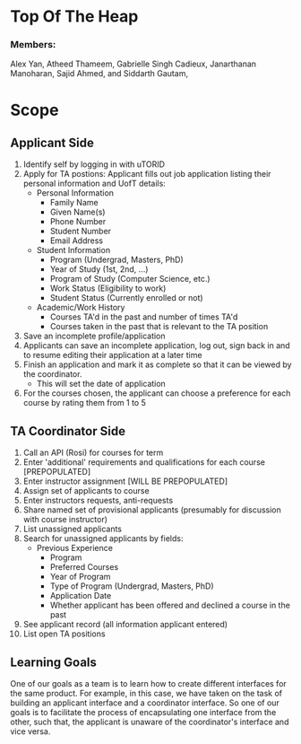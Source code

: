 # Top Of The  Heap

### Members: 
Alex Yan, Atheed Thameem, Gabrielle Singh Cadieux, Janarthanan Manoharan, Sajid Ahmed, and Siddarth Gautam,  

# Scope

## Applicant Side

1. Identify self by logging in with uTORID
2. Apply for TA postions: Applicant fills out job application listing their personal information and UofT details:
	- Personal Information <br>
 		- Family Name
    	- Given Name(s)
   	 	- Phone Number
    	- Student Number
        - Email Address
    - Student Information
    	- Program (Undergrad, Masters, PhD)
        - Year of Study (1st, 2nd, ...)
        - Program of Study (Computer Science, etc.)
        - Work Status (Eligibility to work)
        - Student Status (Currently enrolled or not)
    - Academic/Work History
    	- Courses TA'd in the past and number of times TA'd
        - Courses taken in the past that is relevant to the TA position
  3. Save an incomplete profile/application
  4. Applicants can save an incomplete application, log out, sign back in and
     to resume editing their application at a later time    
  5. Finish an application and mark it as complete so that it can be viewed by the coordinator.
        - This will set the date of application
  6. For the courses chosen, the applicant can choose a preference for each course by rating them from 1 to 5 


## TA Coordinator Side
1. Call an API (Rosi) for courses for term
2. Enter 'additional' requirements and qualifications for each course  [PREPOPULATED]
3. Enter instructor assignment  [WILL BE PREPOPULATED]
4. Assign set of applicants to course
5. Enter instructors requests, anti-requests
6. Share named set of provisional applicants (presumably for discussion with course instructor)
7. List unassigned applicants
8. Search for unassigned applicants by fields:
	- Previous Experience
    	- Program
        - Preferred Courses
        - Year of Program
        - Type of Program (Undergrad, Masters, PhD)
        - Application Date
        - Whether applicant has been offered and declined a course in the past
9. See applicant record (all information applicant entered)
10. List open TA positions

## Learning Goals
One of our goals as a team is to learn how to create different interfaces for the same product. For example, in this case, we have taken on the task of building an applicant interface and a coordinator interface. So one of our goals is to facilitate the process of encapsulating one interface from the other, such that, the applicant is unaware of the coordinator's interface and vice versa. 

